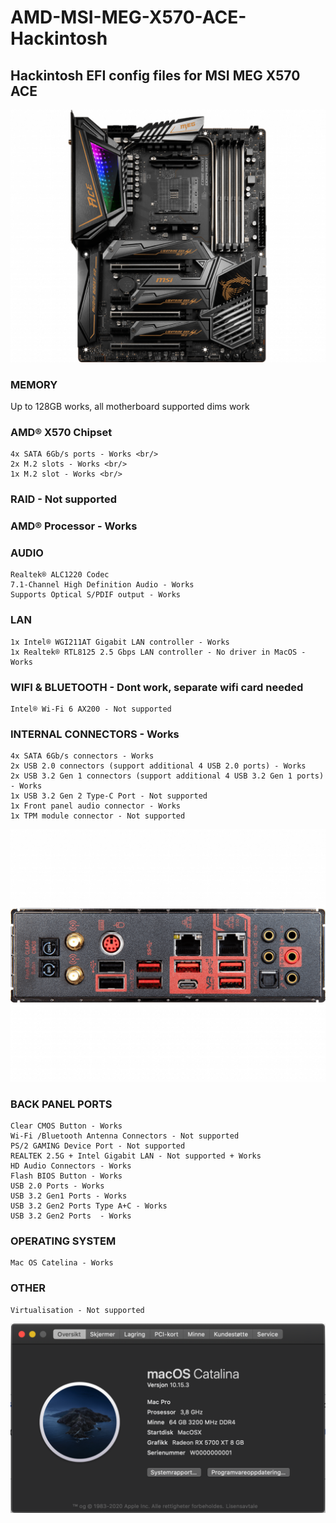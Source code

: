 # AMD-MSI-MEG-X570-ACE-Hackintosh <br/>
## Hackintosh EFI config files for MSI MEG X570 ACE <br/>

![MSI_X570_ACE](MSI_X570_Motherboard.png)

### MEMORY <br/>
Up to 128GB works, all motherboard supported dims work

### AMD® X570 Chipset <br/>
	4x SATA 6Gb/s ports - Works <br/>
	2x M.2 slots - Works <br/>
	1x M.2 slot - Works <br/>

### RAID - Not supported <br/>

### AMD® Processor - Works <br/>

### AUDIO <br/>
	Realtek® ALC1220 Codec
	7.1-Channel High Definition Audio - Works
	Supports Optical S/PDIF output - Works
	
### LAN <br/>
	1x Intel® WGI211AT Gigabit LAN controller - Works 
	1x Realtek® RTL8125 2.5 Gbps LAN controller - No driver in MacOS - Works 
	
### WIFI & BLUETOOTH - Dont work, separate wifi card needed <br/>
	Intel® Wi-Fi 6 AX200 - Not supported 

### INTERNAL CONNECTORS - Works <br/>
	4x SATA 6Gb/s connectors - Works
	2x USB 2.0 connectors (support additional 4 USB 2.0 ports) - Works
	2x USB 3.2 Gen 1 connectors (support additional 4 USB 3.2 Gen 1 ports) - Works
	1x USB 3.2 Gen 2 Type-C Port - Not supported
	1x Front panel audio connector - Works
	1x TPM module connector - Not supported
	
![MSI_X570_ACE_BACK_IO](MSI_X570_Motherboard_IO.png)

### BACK PANEL PORTS <br/>
	Clear CMOS Button - Works 
	Wi-Fi /Bluetooth Antenna Connectors - Not supported 
	PS/2 GAMING Device Port - Not supported
	REALTEK 2.5G + Intel Gigabit LAN - Not supported + Works 
	HD Audio Connectors - Works 
	Flash BIOS Button - Works 
	USB 2.0 Ports - Works 
	USB 3.2 Gen1 Ports - Works 
	USB 3.2 Gen2 Ports Type A+C - Works 
	USB 3.2 Gen2 Ports  - Works 


### OPERATING SYSTEM <br/>
	Mac OS Catelina - Works 
	
### OTHER <br/>
	Virtualisation - Not supported 

![Mac_OS_System_Information](MSI_x570_Hackintosh.png)

